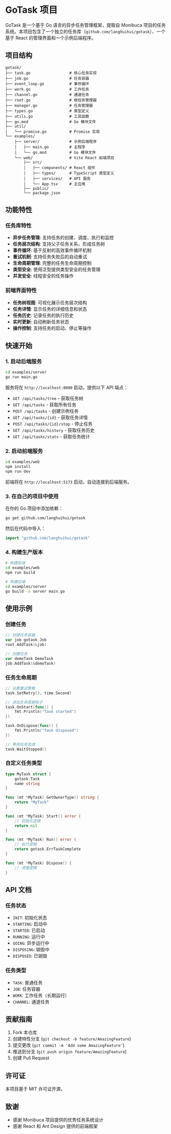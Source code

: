 # GoTask 项目

GoTask 是一个基于 Go 语言的异步任务管理框架，提取自 Monibuca 项目的任务系统。本项目包含了一个独立的任务库（`github.com/langhuihui/gotask`）、一个基于 React 的管理界面和一个示例后端程序。

## 项目结构

```
gotask/
├── task.go                 # 核心任务实现
├── job.go                  # 任务容器
├── event_loop.go           # 事件循环
├── work.go                 # 工作任务
├── channel.go              # 通道任务
├── root.go                 # 根任务管理器
├── manager.go              # 任务管理器
├── types.go                # 类型定义
├── utils.go                # 工具函数
├── go.mod                  # Go 模块文件
├── util/
│   └── promise.go          # Promise 实现
└── examples/
    ├── server/             # 示例后端程序
    │   ├── main.go         # 主程序
    │   └── go.mod          # Go 模块文件
    └── web/                # Vite React 前端项目
        ├── src/
        │   ├── components/ # React 组件
        │   ├── types/      # TypeScript 类型定义
        │   ├── services/   # API 服务
        │   └── App.tsx     # 主应用
        ├── public/
        └── package.json
```

## 功能特性

### 任务库特性
- **异步任务管理**: 支持任务的创建、调度、执行和监控
- **任务层次结构**: 支持父子任务关系，形成任务树
- **事件循环**: 基于反射的高效事件循环机制
- **重试机制**: 支持任务失败后的自动重试
- **生命周期管理**: 完整的任务生命周期控制
- **类型安全**: 使用泛型提供类型安全的任务管理
- **并发安全**: 线程安全的任务操作

### 前端界面特性
- **任务树视图**: 可视化展示任务层次结构
- **任务详情**: 显示任务的详细信息和状态
- **任务历史**: 记录任务的执行历史
- **实时更新**: 自动刷新任务状态
- **操作控制**: 支持任务的启动、停止等操作

## 快速开始

### 1. 启动后端服务

```bash
cd examples/server
go run main.go
```

服务将在 `http://localhost:8080` 启动，提供以下 API 端点：

- `GET /api/tasks/tree` - 获取任务树
- `GET /api/tasks` - 获取所有任务
- `POST /api/tasks` - 创建示例任务
- `GET /api/tasks/{id}` - 获取任务详情
- `POST /api/tasks/{id}/stop` - 停止任务
- `GET /api/tasks/history` - 获取任务历史
- `GET /api/tasks/stats` - 获取任务统计

### 2. 启动前端服务

```bash
cd examples/web
npm install
npm run dev
```

前端将在 `http://localhost:5173` 启动，自动连接到后端服务。

### 3. 在自己的项目中使用

在你的 Go 项目中添加依赖：

```bash
go get github.com/langhuihui/gotask
```

然后在代码中导入：

```go
import "github.com/langhuihui/gotask"
```

### 4. 构建生产版本

```bash
# 构建前端
cd examples/web
npm run build

# 构建后端
cd examples/server
go build -o server main.go
```

## 使用示例

### 创建任务

```go
// 创建任务容器
var job gotask.Job
root.AddTask(&job)

// 创建任务
var demoTask DemoTask
job.AddTask(&demoTask)
```

### 任务生命周期

```go
// 设置重试策略
task.SetRetry(3, time.Second)

// 添加生命周期钩子
task.OnStart(func() {
    fmt.Println("Task started")
})

task.OnDispose(func() {
    fmt.Println("Task disposed")
})

// 等待任务完成
task.WaitStopped()
```

### 自定义任务类型

```go
type MyTask struct {
    gotask.Task
    name string
}

func (mt *MyTask) GetOwnerType() string {
    return "MyTask"
}

func (mt *MyTask) Start() error {
    // 初始化逻辑
    return nil
}

func (mt *MyTask) Run() error {
    // 执行逻辑
    return gotask.ErrTaskComplete
}

func (mt *MyTask) Dispose() {
    // 清理逻辑
}
```

## API 文档

### 任务状态

- `INIT`: 初始化状态
- `STARTING`: 启动中
- `STARTED`: 已启动
- `RUNNING`: 运行中
- `GOING`: 异步运行中
- `DISPOSING`: 销毁中
- `DISPOSED`: 已销毁

### 任务类型

- `TASK`: 普通任务
- `JOB`: 任务容器
- `WORK`: 工作任务（长期运行）
- `CHANNEL`: 通道任务

## 贡献指南

1. Fork 本仓库
2. 创建特性分支 (`git checkout -b feature/AmazingFeature`)
3. 提交更改 (`git commit -m 'Add some AmazingFeature'`)
4. 推送到分支 (`git push origin feature/AmazingFeature`)
5. 创建 Pull Request

## 许可证

本项目基于 MIT 许可证开源。

## 致谢

- 感谢 Monibuca 项目提供的优秀任务系统设计
- 感谢 React 和 Ant Design 提供的前端框架